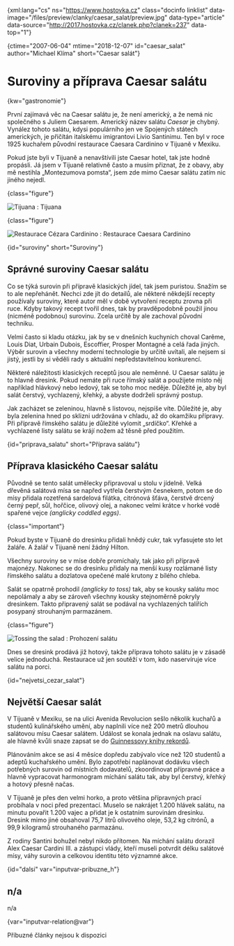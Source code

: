 
{xml:lang="cs" ns="https://www.hostovka.cz" class="docinfo linklist" data-image="/files/preview/clanky/caesar_salat/preview.jpg" data-type="article" data-source="http://2017.hostovka.cz/clanek.php?clanek=237" data-top="1"}

{ctime="2007-06-04" mtime="2018-12-07" id="caesar_salat" author="Michael Klíma" short="Caesar salát"}

# Suroviny a příprava Caesar salátu

<!-- generated attribute kw by user_updatekw.sh on 2020-07-05, do not edit -->

{kw="gastronomie"}

První zajímavá věc na Caesar salátu je, že není americký, a že nemá nic společného s Juliem Caesarem. Americký název salátu _Caesar_ je chybný. Vynález tohoto salátu, kdysi populárního jen ve Spojených státech amerických, je přičítán italskému imigrantovi Livio Santinimu. Ten byl v roce 1925 kuchařem původní restaurace Caesara Cardinino v Tijuaně v Mexiku.

Pokud jste byli v Tijuaně a nenavštívili jste Caesar hotel, tak jste hodně propásli. Já jsem v Tijuaně relativně často a musím přiznat, že z obavy, aby mě nestihla „Montezumova pomsta“, jsem zde mimo Caesar salátu zatím nic jiného nejedl.

{class="figure"}

![Tijuana][1] 
:   Tijuana

{class="figure"}

![Restaurace Cézara Cardinino][2] 
:   Restaurace Caesara Cardinino

{id="suroviny" short="Suroviny"}

## Správné suroviny Caesar salátu

Co se týká surovin při přípravě klasických jídel, tak jsem puristou. Snažím se to ale nepřehánět. Nechci zde jít do detailů, ale některé někdejší recepty používaly suroviny, které autor měl v době vytvoření receptu zrovna při ruce. Kdyby takový recept tvořil dnes, tak by pravděpodobně použil jinou (nicméně podobnou) surovinu. Zcela určitě by ale zachoval původní techniku.

Velmi často si kladu otázku, jak by se v dnešních kuchyních choval Carême, Louis Diat, Urbain Dubois, Escoffier, Prosper Montagné a celá řada jiných. Výběr surovin a všechny moderní technologie by určitě uvítali, ale nejsem si jistý, jestli by si věděli rady s aktuální nepředstavitelnou konkurencí.

Některé náležitosti klasických receptů jsou ale neměnné. U Caesar salátu je to hlavně dresink. Pokud nemáte při ruce římský salát a použijete místo něj například hlávkový nebo ledový, tak se toho moc neděje. Důležité je, aby byl salát čerstvý, vychlazený, křehký, a abyste dodrželi správný postup.

Jak zacházet se zeleninou, hlavně s listovou, nejspíše víte. Důležité je, aby byla zelenina hned po sklizni udržována v chladu, až do okamžiku přípravy. Při přípravě římského salátu je důležité vylomit „srdíčko“. Křehké a vychlazené listy salátu se krájí nožem až těsně před použitím.

{id="priprava_salatu" short="Příprava salátu"}

## Příprava klasického Caesar salátu

Původně se tento salát umělecky připravoval u stolu v jídelně. Velká dřevěná salátová mísa se napřed vytřela čerstvým česnekem, potom se do mísy přidala rozetřená sardelová filátka, citrónová šťáva, čerstvě drcený černý pepř, sůl, hořčice, olivový olej, a nakonec velmi krátce v horké vodě spařené vejce _(anglicky coddled eggs)_.

{class="important"}

Pokud byste v Tijuaně do dresinku přidali hnědý cukr, tak vyfasujete sto let žaláře. A žalář v Tijuaně není žádný Hilton.

Všechny suroviny se v míse dobře promíchaly, tak jako při přípravě majonézy. Nakonec se do dresinku přidaly na menší kusy rozlámané listy římského salátu a dozlatova opečené malé krutony z bílého chleba.

Salát se opatrně prohodil _(anglicky to toss)_ tak, aby se kousky salátu moc nepolámaly a aby se zároveň všechny kousky stejnoměrně pokryly dresinkem. Takto připravený salát se podával na vychlazených talířích posypaný strouhaným parmazánem.

{class="figure"}

![Tossing the salad][3] 
:   Prohození salátu

Dnes se dresink prodává již hotový, takže příprava tohoto salátu je v zásadě velice jednoduchá. Restaurace už jen soutěží v tom, kdo naservíruje více salátu na porci.

{id="nejvetsi\_cezar\_salat"}

## Největší Caesar salát

V Tijuaně v Mexiku, se na ulici Avenida Revolucion sešlo několik kuchařů a studentů kulinářského umění, aby naplnili více než 200 metrů dlouhou salátovou mísu Caesar salátem. Událost se konala jednak na oslavu salátu, ale hlavně kvůli snaze zapsat se do [Guinnessovy knihy rekordů][4].

Plánováním akce se asi 4 měsíce dopředu zabývalo více než 120 studentů a adeptů kuchařského umění. Bylo zapotřebí naplánovat dodávku všech potřebných surovin od místních dodavatelů, zkoordinovat přípravné práce a hlavně vypracovat harmonogram míchání salátu tak, aby byl čerstvý, křehký a hotový přesně načas.

V Tijuaně je přes den velmi horko, a proto většina přípravných prací probíhala v noci před prezentací. Muselo se nakrájet 1.200 hlávek salátu, na minutu povařit 1.200 vajec a přidat je k ostatním surovinám dresinku. Dresink mimo jiné obsahoval 75,7 litrů olivového oleje, 53,2 kg citrónů, a 99,9 kilogramů strouhaného parmazánu.

Z rodiny Santini bohužel nebyl nikdo přítomen. Na míchání salátu dorazil Alex Caesar Cardini III. a zástupci vlády, kteří museli potvrdit délku salátové mísy, váhy surovin a celkovou identitu této významné akce.

{id="dalsi" var="inputvar-pribuzne_h"}

## n/a

n/a

{var="inputvar-relation@var"}

Příbuzné články nejsou k dispozici

 [1]: /files/thumbs/clanky/caesar_salat/04-06-07-5.JPG
 [2]: /files/thumbs/clanky/caesar_salat/04-06-07-6.JPG
 [3]: /files/thumbs/clanky/caesar_salat/04-06-07-7.JPG
 [4]: https://cs.wikipedia.org/wiki/Guinnessova_kniha_rekord%C5%AF

